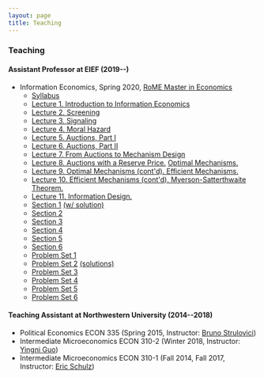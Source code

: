 ```yaml
---
layout: page
title: Teaching
---
```

### Teaching
#### Assistant Professor at EIEF (2019--)
* Information Economics, Spring 2020, [RoME Master in Economics](http://www.romemaster.it/)
  * [Syllabus](assets/2020_Information_Economics_Syllabus.pdf)
  * [Lecture 1. Introduction to Information Economics](assets/InformationEconomics_Lecture1_Spring2020.pdf)
  * [Lecture 2. Screening](assets/InformationEconomics_Lecture2_Spring2020.pdf)
  * [Lecture 3. Signaling](assets/InformationEconomics_Lecture3_Spring2020.pdf)
  * [Lecture 4. Moral Hazard](assets/InformationEconomics_Lecture4_Spring2020.pdf)
  * [Lecture 5. Auctions, Part I](assets/InformationEconomics_Lecture5_Spring2020.pdf)
  * [Lecture 6. Auctions, Part II](assets/InformationEconomics_Lecture6_Spring2020.pdf)
  * [Lecture 7. From Auctions to Mechanism Design](assets/InformationEconomics_Lecture7_Spring2020.pdf)
  * [Lecture 8. Auctions with a Reserve Price.](assets/InformationEconomics_Lecture8_1_Spring2020.pdf) [Optimal Mechanisms.](assets/InformationEconomics_Lecture8_2_Spring2020.pdf)
  * [Lecture 9. Optimal Mechanisms (cont'd). Efficient Mechanisms.](assets/InformationEconomics_Lecture9_Spring2020.pdf)
  * [Lecture 10. Efficient Mechanisms (cont'd). Myerson-Satterthwaite Theorem.](assets/InformationEconomics_Lecture10_Spring2020.pdf)
  * [Lecture 11. Information Design.](assets/InformationEconomics_Lecture11_Spring2020.pdf)
  * [Section 1](assets/InformationEconomics_Section1_Spring2020.pdf) [(w/ solution)](assets/InformationEconomics_Section1_withSolution_Spring2020.pdf)
  * [Section 2](assets/InformationEconomics_Section2_Spring2020.pdf)
  * [Section 3](assets/InformationEconomics_Section3_Spring2020.pdf)
  * [Section 4](assets/InformationEconomics_Section4_Spring2020.pdf)
  * [Section 5](assets/InformationEconomics_Section5_Spring2020.pdf)
  * [Section 6](assets/InformationEconomics_Section6_Spring2020.pdf)
  * [Problem Set 1](assets/Problem_Set_1.pdf)
  * [Problem Set 2](assets/Problem_Set_2.pdf) [(solutions)](assets/Problem_Set_2_Solutions.pdf)
  * [Problem Set 3](assets/Problem_Set_3.pdf)
  * [Problem Set 4](assets/Problem_Set_4.pdf)
  * [Problem Set 5](assets/Problem_Set_5.pdf)
  * [Problem Set 6](assets/Problem_Set_6.pdf)

#### Teaching Assistant at Northwestern University (2014--2018)
* Political Economics ECON 335 (Spring 2015, Instructor: [Bruno Strulovici](http://faculty.wcas.northwestern.edu/~bhs675/))
* Intermediate Microeconomics ECON 310-2 (Winter 2018, Instructor: [Yingni Guo](http://yingniguo.com/))
* Intermediate Microeconomics ECON 310-1 (Fall 2014, Fall 2017, Instructor: [Eric Schulz](https://www.economics.northwestern.edu/people/directory/eric-schulz.html))
